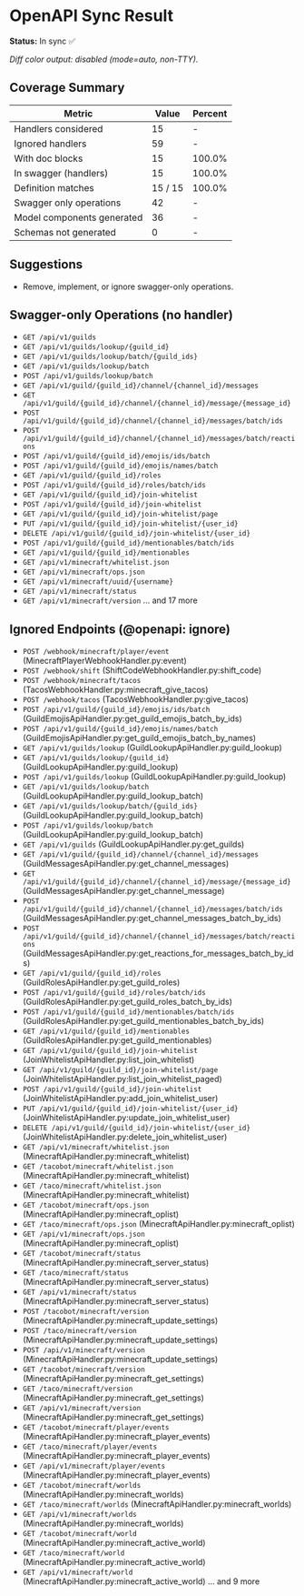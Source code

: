 # OpenAPI Sync Result

**Status:** In sync ✅

_Diff color output: disabled (mode=auto, non-TTY)._

## Coverage Summary

| Metric | Value | Percent |
|--------|-------|---------|
| Handlers considered | 15 | - |
| Ignored handlers | 59 | - |
| With doc blocks | 15 | 100.0% |
| In swagger (handlers) | 15 | 100.0% |
| Definition matches | 15 / 15 | 100.0% |
| Swagger only operations | 42 | - |
| Model components generated | 36 | - |
| Schemas not generated | 0 | - |

## Suggestions

- Remove, implement, or ignore swagger-only operations.

## Swagger-only Operations (no handler)

- `GET /api/v1/guilds`
- `GET /api/v1/guilds/lookup/{guild_id}`
- `GET /api/v1/guilds/lookup/batch/{guild_ids}`
- `GET /api/v1/guilds/lookup/batch`
- `POST /api/v1/guilds/lookup/batch`
- `GET /api/v1/guild/{guild_id}/channel/{channel_id}/messages`
- `GET /api/v1/guild/{guild_id}/channel/{channel_id}/message/{message_id}`
- `POST /api/v1/guild/{guild_id}/channel/{channel_id}/messages/batch/ids`
- `POST /api/v1/guild/{guild_id}/channel/{channel_id}/messages/batch/reactions`
- `POST /api/v1/guild/{guild_id}/emojis/ids/batch`
- `POST /api/v1/guild/{guild_id}/emojis/names/batch`
- `GET /api/v1/guild/{guild_id}/roles`
- `POST /api/v1/guild/{guild_id}/roles/batch/ids`
- `GET /api/v1/guild/{guild_id}/join-whitelist`
- `POST /api/v1/guild/{guild_id}/join-whitelist`
- `GET /api/v1/guild/{guild_id}/join-whitelist/page`
- `PUT /api/v1/guild/{guild_id}/join-whitelist/{user_id}`
- `DELETE /api/v1/guild/{guild_id}/join-whitelist/{user_id}`
- `POST /api/v1/guild/{guild_id}/mentionables/batch/ids`
- `GET /api/v1/guild/{guild_id}/mentionables`
- `GET /api/v1/minecraft/whitelist.json`
- `GET /api/v1/minecraft/ops.json`
- `GET /api/v1/minecraft/uuid/{username}`
- `GET /api/v1/minecraft/status`
- `GET /api/v1/minecraft/version`
... and 17 more

## Ignored Endpoints (@openapi: ignore)

- `POST /webhook/minecraft/player/event` (MinecraftPlayerWebhookHandler.py:event)
- `POST /webhook/shift` (ShiftCodeWebhookHandler.py:shift_code)
- `POST /webhook/minecraft/tacos` (TacosWebhookHandler.py:minecraft_give_tacos)
- `POST /webhook/tacos` (TacosWebhookHandler.py:give_tacos)
- `POST /api/v1/guild/{guild_id}/emojis/ids/batch` (GuildEmojisApiHandler.py:get_guild_emojis_batch_by_ids)
- `POST /api/v1/guild/{guild_id}/emojis/names/batch` (GuildEmojisApiHandler.py:get_guild_emojis_batch_by_names)
- `GET /api/v1/guilds/lookup` (GuildLookupApiHandler.py:guild_lookup)
- `GET /api/v1/guilds/lookup/{guild_id}` (GuildLookupApiHandler.py:guild_lookup)
- `POST /api/v1/guilds/lookup` (GuildLookupApiHandler.py:guild_lookup)
- `GET /api/v1/guilds/lookup/batch` (GuildLookupApiHandler.py:guild_lookup_batch)
- `GET /api/v1/guilds/lookup/batch/{guild_ids}` (GuildLookupApiHandler.py:guild_lookup_batch)
- `POST /api/v1/guilds/lookup/batch` (GuildLookupApiHandler.py:guild_lookup_batch)
- `GET /api/v1/guilds` (GuildLookupApiHandler.py:get_guilds)
- `GET /api/v1/guild/{guild_id}/channel/{channel_id}/messages` (GuildMessagesApiHandler.py:get_channel_messages)
- `GET /api/v1/guild/{guild_id}/channel/{channel_id}/message/{message_id}` (GuildMessagesApiHandler.py:get_channel_message)
- `POST /api/v1/guild/{guild_id}/channel/{channel_id}/messages/batch/ids` (GuildMessagesApiHandler.py:get_channel_messages_batch_by_ids)
- `POST /api/v1/guild/{guild_id}/channel/{channel_id}/messages/batch/reactions` (GuildMessagesApiHandler.py:get_reactions_for_messages_batch_by_ids)
- `GET /api/v1/guild/{guild_id}/roles` (GuildRolesApiHandler.py:get_guild_roles)
- `POST /api/v1/guild/{guild_id}/roles/batch/ids` (GuildRolesApiHandler.py:get_guild_roles_batch_by_ids)
- `POST /api/v1/guild/{guild_id}/mentionables/batch/ids` (GuildRolesApiHandler.py:get_guild_mentionables_batch_by_ids)
- `GET /api/v1/guild/{guild_id}/mentionables` (GuildRolesApiHandler.py:get_guild_mentionables)
- `GET /api/v1/guild/{guild_id}/join-whitelist` (JoinWhitelistApiHandler.py:list_join_whitelist)
- `GET /api/v1/guild/{guild_id}/join-whitelist/page` (JoinWhitelistApiHandler.py:list_join_whitelist_paged)
- `POST /api/v1/guild/{guild_id}/join-whitelist` (JoinWhitelistApiHandler.py:add_join_whitelist_user)
- `PUT /api/v1/guild/{guild_id}/join-whitelist/{user_id}` (JoinWhitelistApiHandler.py:update_join_whitelist_user)
- `DELETE /api/v1/guild/{guild_id}/join-whitelist/{user_id}` (JoinWhitelistApiHandler.py:delete_join_whitelist_user)
- `GET /api/v1/minecraft/whitelist.json` (MinecraftApiHandler.py:minecraft_whitelist)
- `GET /tacobot/minecraft/whitelist.json` (MinecraftApiHandler.py:minecraft_whitelist)
- `GET /taco/minecraft/whitelist.json` (MinecraftApiHandler.py:minecraft_whitelist)
- `GET /tacobot/minecraft/ops.json` (MinecraftApiHandler.py:minecraft_oplist)
- `GET /taco/minecraft/ops.json` (MinecraftApiHandler.py:minecraft_oplist)
- `GET /api/v1/minecraft/ops.json` (MinecraftApiHandler.py:minecraft_oplist)
- `GET /tacobot/minecraft/status` (MinecraftApiHandler.py:minecraft_server_status)
- `GET /taco/minecraft/status` (MinecraftApiHandler.py:minecraft_server_status)
- `GET /api/v1/minecraft/status` (MinecraftApiHandler.py:minecraft_server_status)
- `POST /tacobot/minecraft/version` (MinecraftApiHandler.py:minecraft_update_settings)
- `POST /taco/minecraft/version` (MinecraftApiHandler.py:minecraft_update_settings)
- `POST /api/v1/minecraft/version` (MinecraftApiHandler.py:minecraft_update_settings)
- `GET /tacobot/minecraft/version` (MinecraftApiHandler.py:minecraft_get_settings)
- `GET /taco/minecraft/version` (MinecraftApiHandler.py:minecraft_get_settings)
- `GET /api/v1/minecraft/version` (MinecraftApiHandler.py:minecraft_get_settings)
- `GET /tacobot/minecraft/player/events` (MinecraftApiHandler.py:minecraft_player_events)
- `GET /taco/minecraft/player/events` (MinecraftApiHandler.py:minecraft_player_events)
- `GET /api/v1/minecraft/player/events` (MinecraftApiHandler.py:minecraft_player_events)
- `GET /tacobot/minecraft/worlds` (MinecraftApiHandler.py:minecraft_worlds)
- `GET /taco/minecraft/worlds` (MinecraftApiHandler.py:minecraft_worlds)
- `GET /api/v1/minecraft/worlds` (MinecraftApiHandler.py:minecraft_worlds)
- `GET /tacobot/minecraft/world` (MinecraftApiHandler.py:minecraft_active_world)
- `GET /taco/minecraft/world` (MinecraftApiHandler.py:minecraft_active_world)
- `GET /api/v1/minecraft/world` (MinecraftApiHandler.py:minecraft_active_world)
... and 9 more
